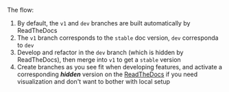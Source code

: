 The flow:

1. By default, the `v1` and `dev` branches are built automatically by ReadTheDocs
2. The `v1` branch corresponds to the `stable` doc version, `dev` corresponda to `dev`
3. Develop and refactor in the `dev` branch (which is hidden by ReadTheDocs), then merge into `v1` to get a `stable` version
4. Create branches as you see fit when developing features, and activate a corresponding **_hidden_** version on the [ReadTheDocs](https://readthedocs.org/projects/soveren/versions/) if you need visualization and don't want to bother with local setup
